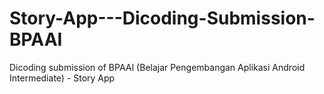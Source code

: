 # Story-App---Dicoding-Submission-BPAAI
Dicoding submission of BPAAI (Belajar Pengembangan Aplikasi Android Intermediate) - Story App
